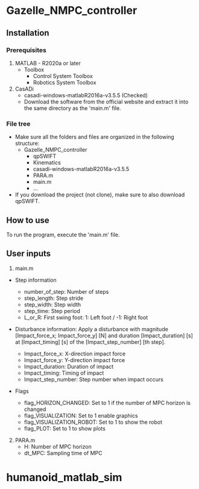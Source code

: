 # Gazelle_NMPC_controller

## Installation
### Prerequisites
1. MATLAB - R2020a or later
    * Toolbox
      - Control System Toolbox
      - Robotics System Toolbox
2. CasADi
    * casadi-windows-matlabR2016a-v3.5.5 (Checked) 
    * Download the software from the official website and extract it into the same directory as the 'main.m' file.
 
### File tree
* Make sure all the folders and files are organized in the following structure:
    - Gazelle_NMPC_controller
      - qpSWIFT
      - Kinematics
      - casadi-windows-matlabR2016a-v3.5.5
      - PARA.m
      - main.m
      - ...
* If you download the project (not clone), make sure to also download qpSWIFT.

## How to use
To run the program, execute the 'main.m' file.

## User inputs
1. main.m
  * Step information
      * number_of_step: Number of steps
      * step_length: Step stride
      * step_width: Step width
      * step_time: Step period
      * L_or_R: First swing foot: 1: Left foot / -1: Right foot

  * Disturbance information: Apply a disturbance with magnitude [Impact_force_x; Impact_force_y] [N] and duration [Impact_duration] [s] at [Impact_timing] [s] of the [Impact_step_number] [th step].
      * Impact_force_x: X-direction impact force
      * Impact_force_y: Y-direction impact force
      * Impact_duration: Duration of impact
      * Impact_timing: Timing of impact
      * Impact_step_number: Step number when impact occurs
          
  * Flags
      * flag_HORIZON_CHANGED: Set to 1 if the number of MPC horizon is changed
      * flag_VISUALIZATION: Set to 1 enable graphics
      * flag_VISUALIZATION_ROBOT: Set to 1 to show the robot
      * flag_PLOT: Set to 1 to show plots

2. PARA.m
      * H: Number of MPC horizon
      * dt_MPC: Sampling time of MPC     






# humanoid_matlab_sim
